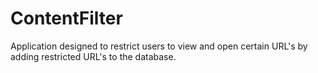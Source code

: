 # ContentFilter
Application designed to restrict users to view and open certain URL's by adding restricted URL's to the database.

